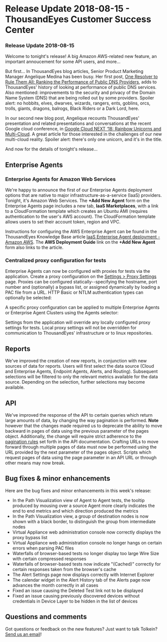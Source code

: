 # Release Update 2018-08-15 - ThousandEyes Customer Success Center

### Release Update 2018-08-15

Welcome to tonight's release! A big Amazon AWS-related new feature, an important annoucement for some API users, and more...

But first... In ThousandEyes blog articles, Senior Product Marketing Manager Angelique Medina has been busy. Her first post, [One Resolver to Rule Them All: Ranking the Performance of Public DNS Providers](https://blog.thousandeyes.com/ranking-performance-public-dns-providers-2018/), adds to ThousandEyes' history of looking at performance of public DNS services. Also mentioned: improvements to the security and privacy of the Domain Name System \(DNS\) that are being rolled out by some providers. Spoiler alert: no hobbits, elves, dwarves, wizards, rangers, ents, goblins, orcs, trolls, giants, dragons, balrogs, Black Riders or a Dark Lord, here.

In our second new blog post, Angelique recounts ThousandEyes' presentation and related presentations and conversations at the recent Google cloud conference, in [Google Cloud NEXT ‘18: Rainbow Unicorns and Multi-Cloud](https://blog.thousandeyes.com/google-cloud-next-2018-rainbow-unicorns-multi-cloud/). A great article for those interested in the challenges of our new multi-cloud reality. Spoiler alert: there's only one unicorn, and it's in the title.

And now for the details of tonight's release...

## Enterprise Agents

### Enterprise Agents for Amazon Web Services

We're happy to announce the first of our Enterprise Agents deployment options that are native to major infrastructure-as-a-service \(IaaS\) providers. Tonight, it's Amazon Web Services. The **+Add New Agent** form on the Enterprise Agents page includes a new tab, **IaaS Marketplaces**, with a link to a CloudFormation template which creates an Ubuntu AMI \(requires authentication to the user's AWS account\). The CloudFormation template allows users to set their account token, region and VPC.

  
Instructions for configuring the AWS Enterprise Agent can be found in the ThousandEyes Knowledge Base article [IaaS Enterprise Agent deployment - Amazon AWS](https://success.thousandeyes.com/PublicArticlePage?articleIdParam=kA0440000009S1nCAE_IaaS-Enterprise-Agent-deployment---Amazon-AWS). The **AWS Deployment Guide** link on the **+Add New Agent** form also links to the article.

### Centralized proxy configuration for tests

Enterprise Agents can now be configured with proxies for tests via the application. Create a proxy configuration on the [Settings &gt; Proxy Settings](https://app.thousandeyes.com/settings/proxy) page. Proxies can be configured statically--specifying the hostname, port number and \(optionally\) a bypass list, or assigned dynamically by loading a PAC file from a URL. HTTP Basic or NTLM authentication types can optionally be selected:

A specific proxy configuration can be applied to multiple Enterprise Agents or Enterprise Agent Clusters using the Agents selector:

Settings from the application will override any locally configured proxy settings for tests. Local proxy settings will not be overridden for communication to ThousandEyes' infrastructure or to linux repositories.

## Reports

We've improved the creation of new reports, in conjunction with new sources of data for reports. Users will first select the data source \(Cloud and Enterprise Agents, Endpoint Agents, Alerts, and Routing\). Subsequent selections will be filtered to only the relevant metrics available for the data source. Depending on the selection, further selections may become available.

## API

We've improved the response of the API to certain queries which return large amounts of data, by changing the way pagination is performed. **Note** however that the changes made required us to deprecate the ability to move backward in pages of data using the previous parameter of the pages object. Additionally, the change will require strict adherence to the [pagination rules](http://developer.thousandeyes.com/v6/#/pagination) set forth in the API documentation. Crafting URLs to move forward through multiple pages of data must now be performed using the URL provided by the next parameter of the pages object. Scripts which request pages of data using the page parameter in an API URL or through other means may now break.

## Bug fixes & minor enhancements

Here are the bug fixes and minor enhancements in this week's release:

* In the Path Visualization view of Agent to Agent tests, the tooltip produced by mousing over a source Agent more clearly indicates the end to end metrics and which direction produced the metrics
* In the Path Visualization view, a group of destination nodes is now shown with a black border, to distinguish the group from intermediate nodes
* Virtual Appliance web administration console now correctly displays the proxy bypass list
* Virtual Appliance web administration console no longer hangs on certain errors when parsing PAC files
* Waterfalls of browser-based tests no longer display too large Wire Size with certain compressed responses
* Waterfalls of browser-based tests now indicate "\(Cached\)" correctly for certain responses taken from the browser's cache
* The Alert Settings page now displays correctly with Internet Explorer
* The calendar widget in the Alert History tab of the Alerts page now advances the month correctly in all cases
* Fixed an issue causing the Deleted Test link not to be displayed
* Fixed an issue causing previously discovered devices without credentials in Device Layer to be hidden in the list of devices

## Questions and comments

Got questions or feedback on the new features? Just want to talk Tolkein? [Send us an email](mailto:support@thousandeyes.com?subject=2018-08-15+Release+Update)!

